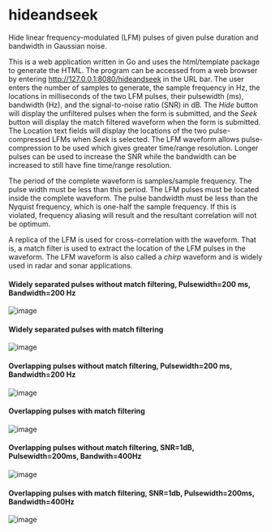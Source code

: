 # hideandseek
Hide linear frequency-modulated (LFM) pulses of given pulse duration and bandwidth in Gaussian noise.

This is a web application written in Go and uses the html/template package to generate the HTML.  The program can be accessed
from a web browser by entering http://127.0.0.1:8080/hideandseek in the URL bar.  The user enters the number of samples to 
generate, the sample frequency in Hz, the locations in milliseconds of the two LFM pulses, their pulsewidth (ms), bandwidth (Hz),
and the signal-to-noise ratio (SNR) in dB.  The <i>Hide</i> button will display the unfiltered pulses when the form is submitted, and the
<i>Seek</i> button will display the match filtered waveform when the form is submitted.  The Location text fields will display the 
locations of the two pulse-compressed LFMs when <i>Seek</i> is selected.  The LFM waveform allows pulse-compression to be used which 
gives greater time/range resolution.  Longer pulses can be used to increase the SNR while the bandwidth can be increased to 
still have fine time/range resolution.

The period of the complete waveform is samples/sample frequency.  The pulse width must be less than this period.  The LFM pulses must be
located inside the complete waveform.  The pulse bandwidth must be less than the Nyquist frequency, which is one-half the sample frequency.
If this is violated, frequency aliasing will result and the resultant correlation will not be optimum.

A replica of the LFM is used for cross-correlation with the waveform.  That is, a match filter is used to extract the location of the LFM
pulses in the waveform.  The LFM waveform is also called a <em>chirp</em> waveform and is widely used in radar and sonar applications.

<h4>Widely separated pulses without match filtering, Pulsewidth=200 ms, Bandwidth=200 Hz</h4>

![image](https://github.com/thomasteplick/hideandseek/assets/117768679/a5c96eaa-9b34-4045-a64f-a06d2c73e350)

<h4>Widely separated pulses with match filtering</h4>

![image](https://github.com/thomasteplick/hideandseek/assets/117768679/23ad8fd3-fd45-4d7b-978b-0e5a412d127a)

<h4>Overlapping pulses without match filtering, Pulsewidth=200 ms, Bandwidth=200 Hz</h4>

![image](https://github.com/thomasteplick/hideandseek/assets/117768679/cac46fee-8f47-4416-a2d2-5142f4fd0b64)

<h4>Overlapping pulses with match filtering</h4>

![image](https://github.com/thomasteplick/hideandseek/assets/117768679/02146d91-6716-4718-8447-e88267eea0c9)

<h4>Overlapping pulses without match filtering, SNR=1dB, Pulsewidth=200ms, Bandwith=400Hz</h4>

![image](https://github.com/thomasteplick/hideandseek/assets/117768679/01ce0c42-d6d6-46ca-a4b0-d8bb5acff719)

<h4>Overlapping pulses with match filtering, SNR=1db, Pulsewidth=200ms, Bandwidth=400Hz</h4>

![image](https://github.com/thomasteplick/hideandseek/assets/117768679/62810edc-462f-437f-9a0f-8c52aa776abd)
